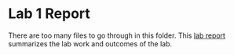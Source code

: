 # Lab 1 Report 
There are too many files to go through in this folder. This [lab report](https://github.com/lopej212/ECE332_ElectromechanicalEnergyConversion/blob/master/Lab1/Lab%201%20Report%20ECE%20332%20%20(1).pdf)
summarizes the lab work and outcomes of the lab. 


